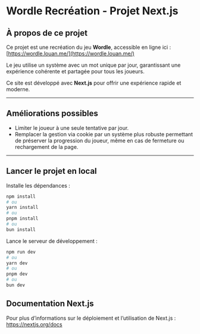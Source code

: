 # Wordle Recréation - Projet Next.js

## À propos de ce projet

Ce projet est une recréation du jeu **Wordle**, accessible en ligne ici :  
[https://wordle.louan.me/](https://wordle.louan.me/)

Le jeu utilise un système avec un mot unique par jour, garantissant une expérience cohérente et partagée pour tous les joueurs.

Ce site est développé avec **Next.js** pour offrir une expérience rapide et moderne.

---

## Améliorations possibles

- Limiter le joueur à une seule tentative par jour.
- Remplacer la gestion via cookie par un système plus robuste permettant de préserver la progression du joueur, même en cas de fermeture ou rechargement de la page.

---

## Lancer le projet en local

Installe les dépendances :

```bash
npm install
# ou
yarn install
# ou
pnpm install
# ou
bun install
```

Lance le serveur de développement :

```bash
npm run dev
# ou
yarn dev
# ou
pnpm dev
# ou
bun dev
```

## Documentation Next.js

Pour plus d’informations sur le déploiement et l’utilisation de Next.js :  
https://nextjs.org/docs
